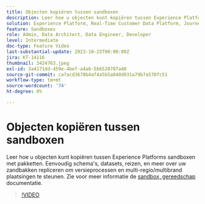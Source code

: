 ```yaml
---
title: Objecten kopiëren tussen sandboxen
description: Leer hoe u objecten kunt kopiëren tussen Experience Platforms sandboxen met pakketten. Eenvoudig schema's, datasets, reizen, en meer over uw zandbakken repliceren.
solution: Experience Platform, Real-Time Customer Data Platform, Journey Optimizer
feature: Sandboxes
role: Admin, Data Architect, Data Engineer, Developer
level: Intermediate
doc-type: Feature Video
last-substantial-update: 2023-10-25T00:00:00Z
jira: KT-14116
thumbnail: 3424763.jpeg
exl-id: 3a4171dd-459e-4bef-a4a6-5b6520707a40
source-git-commit: ca7acd3678b4af4a5b5a040d931a79b7a570fc51
workflow-type: tm+mt
source-wordcount: '74'
ht-degree: 0%

---
```


# Objecten kopiëren tussen sandboxen

Leer hoe u objecten kunt kopiëren tussen Experience Platforms sandboxen met pakketten. Eenvoudig schema&#39;s, datasets, reizen, en meer over uw zandbakken repliceren om versieprocessen en multi-regio/multibrand plaatsingen te steunen. Zie voor meer informatie de [sandbox, gereedschap](https://experienceleague.adobe.com/docs/experience-platform/sandbox/ui/sandbox-tooling.html) documentatie. 

>[!VIDEO](https://video.tv.adobe.com/v/3424763/?learn=on)
